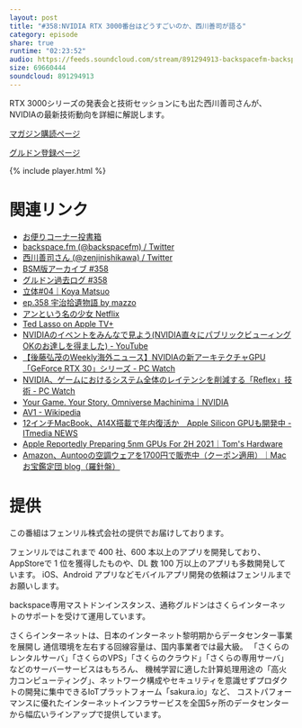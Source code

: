 ```yaml
---
layout: post
title: "#358:NVIDIA RTX 3000番台はどうすごいのか、西川善司が語る"
category: episode
share: true
runtime: "02:23:52"
audio: https://feeds.soundcloud.com/stream/891294913-backspacefm-backspacefm-358.mp3
size: 69660444
soundcloud: 891294913
---
```


RTX 3000シリーズの発表会と技術セッションにも出た西川善司さんが、NVIDIAの最新技術動向を詳細に解説します。

[マガジン購読ページ](https://note.com/drikin/m/m55ec296b7655)

[グルドン登録ページ](https://mstdn.guru/invite/3WVHpSMr)

{% include player.html %}

# 関連リンク
* [お便りコーナー投書箱](https://forms.gle/NDBngfLwc3jKbLEJ6)
* [backspace.fm (@backspacefm) / Twitter](https://twitter.com/backspacefm)
* [西川善司さん (@zenjinishikawa) / Twitter](https://twitter.com/zenjinishikawa)
* [BSM版アーカイブ #358](https://note.com/backspacefm/n/nef9f66ec440d)
* [グルドン過去ログ #358](https://rbtnn.github.io/mstdn-picker/?instance=mstdn.guru&since_id=104810309094247350&max_id=104811065885716025)
* [立体#04｜Koya Matsuo](https://note.com/mazzo/n/n0ea0efd7fe1b)
* [ep.358 宇治拾遺物語 by mazzo](https://note.com/mazzo/n/n06cd0c0bf49f)
* [アンという名の少女 Netflix](https://www.netflix.com/jp/title/80136311?trkid=13747225&s=a&t=cp)
* [Ted Lasso on Apple TV+](https://tv.apple.com/us/show/ted-lasso/umc.cmc.vtoh0mn0xn7t3c643xqonfzy)
* [NVIDIAのイベントをみんなで見よう(NVIDIA直々にパブリックビューィングOKのお達しを得ました) - YouTube](https://www.youtube.com/watch?v=AfXOUswu28o)
* [【後藤弘茂のWeekly海外ニュース】NVIDIAの新アーキテクチャGPU「GeForce RTX 30」シリーズ - PC Watch](https://pc.watch.impress.co.jp/docs/column/kaigai/1275220.html)
* [NVIDIA、ゲームにおけるシステム全体のレイテンシを削減する「Reflex」技術 - PC Watch](https://pc.watch.impress.co.jp/docs/news/1274387.html)
* [Your Game. Your Story. Omniverse Machinima｜NVIDIA](https://www.nvidia.com/en-us/geforce/machinima/)
* [AV1 - Wikipedia](https://ja.wikipedia.org/wiki/AV1)
* [12インチMacBook、A14X搭載で年内復活か　Apple Silicon GPUも開発中 - ITmedia NEWS](https://www.itmedia.co.jp/news/articles/2008/31/news119.html)
* [Apple Reportedly Preparing 5nm GPUs For 2H 2021｜Tom's Hardware](https://www.tomshardware.com/news/apple-making-5nm-gpu-2h-2021)
* [Amazon、Auntooの空調ウェアを1700円で販売中（クーポン適用）｜Macお宝鑑定団 blog（羅針盤）](http://www.macotakara.jp/blog/sale/entry-40236.html)

# 提供

この番組はフェンリル株式会社の提供でお届けしております。

フェンリルではこれまで 400 社、600 本以上のアプリを開発しており、AppStoreで 1 位を獲得したものや、DL 数 100 万以上のアプリも多数開発しています。
iOS、Android アプリなどモバイルアプリ開発の依頼はフェンリルまでお願いします。

backspace専用マストドンインスタンス、通称グルドンはさくらインターネットのサポートを受けて運用しています。

さくらインターネットは、日本のインターネット黎明期からデータセンター事業を展開し
通信環境を左右する回線容量は、国内事業者では最大級。
「さくらのレンタルサーバ」「さくらのVPS」「さくらのクラウド」「さくらの専用サーバ」などのサーバーサービスはもちろん、
機械学習に適した計算処理用途の「高火力コンピューティング」、ネットワーク構成やセキュリティを意識せずプロダクトの開発に集中できるIoTプラットフォーム「sakura.io」など、
コストパフォーマンスに優れたインターネットインフラサービスを全国5ヶ所のデータセンターから幅広いラインアップで提供しています。
